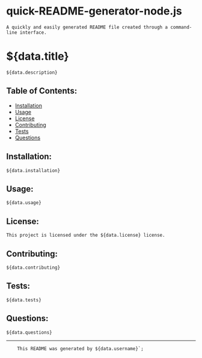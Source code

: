 # quick-README-generator-node.js
    A quickly and easily generated README file created through a command-line interface.
    
# ${data.title}

    ${data.description}

## Table of Contents:
    
 - [Installation](#installation)
 - [Usage](#usage)
 - [License](#license)
 - [Contributing](#contributing)
 - [Tests](#tests)
 - [Questions](#questions)
    
## Installation:
    
    ${data.installation}
    
## Usage:
    
    ${data.usage}
    
## License:
    
    This project is licensed under the ${data.license} license.
    
## Contributing:
    
    ${data.contributing}
    
## Tests:
    
    ${data.tests}
    
## Questions:
    
    ${data.questions}
    
------------------------------------------------------------------------------------------------
    
        This README was generated by ${data.username}`;